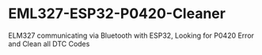 # EML327-ESP32-P0420-Cleaner
ELM327 communicating via Bluetooth with ESP32, Looking for P0420 Error and Clean all DTC Codes 
